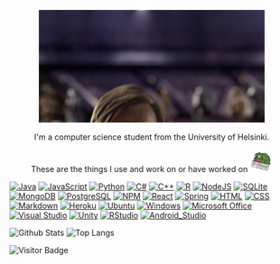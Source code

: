 <p align='center'> <img src= "hellothereobi.gif"> </p>

<p align='center'>
I'm a computer science student from the University of Helsinki.
</p>

<p align='center'> These are the things I use and work on or have worked on <img src="peepochat.gif" width="40"> </p>

<p> 
  
[![Java](https://img.shields.io/badge/java-%23ED8B00.svg?&style=for-the-badge&logo=java&logoColor=white)]()
[![JavaScript](https://img.shields.io/badge/JavaScript-D8C31A?style=for-the-badge&logo=javascript&logoColor=white)]()
[![Python](https://img.shields.io/badge/Python-3776AB?style=for-the-badge&logo=python&logoColor=white)]()
[![C#](https://img.shields.io/badge/C%23-239120?style=for-the-badge&logo=c-sharp&logoColor=white)]()
[![C++](https://img.shields.io/badge/C%2B%2B-00599C?style=for-the-badge&logo=c%2B%2B&logoColor=white)]()
[![R](https://img.shields.io/badge/R-276DC3?style=for-the-badge&logo=r&logoColor=white)]()
[![NodeJS](https://img.shields.io/badge/NodeJS-529f44?style=for-the-badge&logo=node.js&logoColor=white)]()
[![SQLite](https://img.shields.io/badge/SQLite-07405E?style=for-the-badge&logo=sqlite&logoColor=white)]()
[![MongoDB](https://img.shields.io/badge/MongoDB-%234ea94b.svg?&style=for-the-badge&logo=mongodb&logoColor=white)]()
[![PostgreSQL](https://img.shields.io/badge/PostgreSQL-336791?style=for-the-badge&logo=PostgreSQL&logoColor=white)]()
[![NPM](https://img.shields.io/badge/NPM-CB3837?style=for-the-badge&logo=NPM&logoColor=white)]()
[![React](https://img.shields.io/badge/React-1E1E1E?style=for-the-badge&logo=react&logoColor=5DD1F5)]()
[![Spring](https://img.shields.io/badge/Spring-6DB33F?style=for-the-badge&logo=spring&logoColor=white)]()
[![HTML](https://img.shields.io/badge/HTML-E34F26?style=for-the-badge&logo=html5&logoColor=white)]()
[![CSS](https://img.shields.io/badge/CSS-1572B6?style=for-the-badge&logo=css3&logoColor=white)]()
[![Markdown](https://img.shields.io/badge/Markdown-000000?style=for-the-badge&logo=markdown&logoColor=white)]()
[![Heroku](https://img.shields.io/badge/Heroku-430098?style=for-the-badge&logo=heroku&logoColor=white)]() 
[![Ubuntu](https://img.shields.io/badge/Ubuntu-E95420?style=for-the-badge&logo=ubuntu&logoColor=white)]()
[![Windows](https://img.shields.io/badge/Windows-0078D6?style=for-the-badge&logo=Windows&logoColor=white)]()
[![Microsoft Office](https://img.shields.io/badge/Microsoft_Office-D83B01?style=for-the-badge&logo=microsoft-office&logoColor=white)]()
[![Visual Studio](https://img.shields.io/badge/Visual_Studio-D83B01?style=for-the-badge&logo=visual-studio&logoColor=white)]()
[![Unity](https://img.shields.io/badge/Unity-000000?style=for-the-badge&logo=unity&logoColor=white)]()
[![RStudio](https://img.shields.io/badge/R_Studio-75AADB?style=for-the-badge&logo=rstudio&logoColor=white)]()
[![Android_Studio](https://img.shields.io/badge/Android_Studio-3DDC84?style=for-the-badge&logo=android-studio&logoColor=white)]()
</p>

![Github Stats](https://github-readme-stats.vercel.app/api?username=NuiS4ncE&count_private=true&show_icons=true&include_all_commits=true&theme=blue-green)
![Top Langs](https://github-readme-stats.vercel.app/api/top-langs/?username=NuiS4ncE&theme=blue-green)

![Visitor Badge](https://visitor-badge.laobi.icu/badge?page_id=NuiS4ncE.NuiS4ncE)
